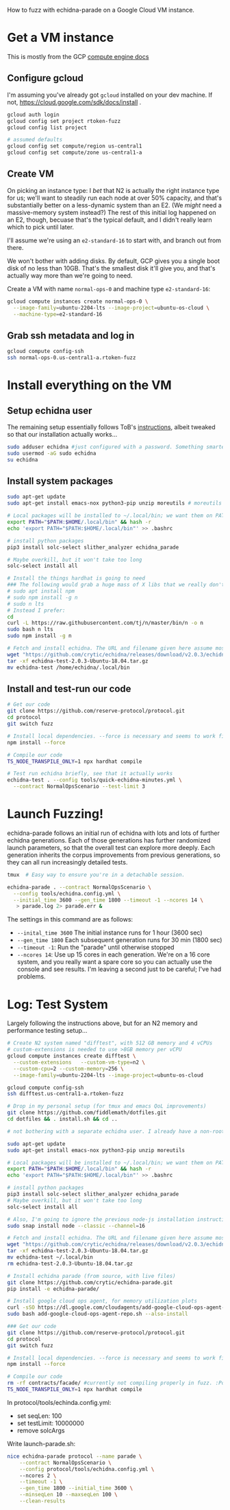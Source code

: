 

How to fuzz with echidna-parade on a Google Cloud VM instance.

# Get a VM instance

This is mostly from the GCP [compute engine docs](https://cloud.google.com/compute/docs/instances/create-start-instance)

## Configure gcloud

I'm assuming you've already got `gcloud` installed on your dev machine. If not, https://cloud.google.com/sdk/docs/install .

``` bash
gcloud auth login
gcloud config set project rtoken-fuzz
gcloud config list project

# assumed defaults
gcloud config set compute/region us-central1 
gcloud config set compute/zone us-central1-a
```

## Create VM

On picking an instance type: I _bet_ that N2 is actually the right instance type for us; we'll want to steadily run each node at over 50% capacity, and that's substantially better on a less-dynamic system than an E2. (We _might_ need a massive-memory system instead?) The rest of this initial log happened on an E2, though, becuase that's the typical default, and I didn't really learn which to pick until later.

I'll assume we're using an `e2-standard-16` to start with, and branch out from there.

We won't bother with adding disks. By default, GCP gives you a single boot disk of no less than 10GB. That's the smallest disk it'll give you, and that's actually way more than we're going to need.

Create a VM with name `normal-ops-0` and machine type `e2-standard-16`:

```bash
gcloud compute instances create normal-ops-0 \
  --image-family=ubuntu-2204-lts --image-project=ubuntu-os-cloud \
  --machine-type=e2-standard-16 
```

## Grab ssh metadata and log in

```bash
gcloud compute config-ssh
ssh normal-ops-0.us-central1-a.rtoken-fuzz
```

# Install everything on the VM
## Setup echidna user

The remaining setup essentially follows ToB's [instructions](https://github.com/crytic/building-secure-contracts/blob/master/program-analysis/echidna/smart-contract-fuzzing-at-scale.md), albeit tweaked so that our installation actually works...


``` bash
sudo adduser echidna #just configured with a password. Something smarter is probably a good idea if we want to all login and play with these; for now it's in my pw manager under "Echidna User"
sudo usermod -aG sudo echidna
su echidna
```

## Install system packages

``` bash
sudo apt-get update
sudo apt-get install emacs-nox python3-pip unzip moreutils # moreutils gives us ts

# Local packages will be installed to ~/.local/bin; we want them on PATH.
export PATH="$PATH:$HOME/.local/bin" && hash -r
echo 'export PATH="$PATH:$HOME/.local/bin"' >> .bashrc

# install python packages
pip3 install solc-select slither_analyzer echidna_parade

# Maybe overkill, but it won't take too long
solc-select install all 

# Install the things hardhat is going to need
### The following would grab a huge mass of X libs that we really don't need.
# sudo apt install npm
# sudo npm install -g n
# sudo n lts
# Instead I prefer:
cd
curl -L https://raw.githubusercontent.com/tj/n/master/bin/n -o n
sudo bash n lts
sudo npm install -g n

# Fetch and install echidna. The URL and filename given here assume most recent release is v2.0.3; see https://github.com/crytic/echidna/releases/latest
wget "https://github.com/crytic/echidna/releases/download/v2.0.3/echidna-test-2.0.3-Ubuntu-18.04.tar.gz"
tar -xf echidna-test-2.0.3-Ubuntu-18.04.tar.gz
mv echidna-test /home/echidna/.local/bin
```

## Install and test-run our code

``` bash
# Get our code
git clone https://github.com/reserve-protocol/protocol.git
cd protocol
git switch fuzz

# Install local dependencies. --force is necessary and seems to work fine.
npm install --force 

# Compile our code
TS_NODE_TRANSPILE_ONLY=1 npx hardhat compile

# Test run echidna briefly, see that it actually works
echidna-test . --config tools/quick-echidna-minutes.yml \
  --contract NormalOpsScenario --test-limit 3
```

# Launch Fuzzing!

echidna-parade follows an initial run of echidna with lots and lots of further echidna generations. Each of those generations has further randomized launch parameters, so that the overall test can explore more deeply. Each generation inherits the corpus improvements from previous generations, so they can all run increasingly detailed tests.


``` bash
tmux  # Easy way to ensure you're in a detachable session.

echidna-parade . --contract NormalOpsScenario \
  --config tools/echidna.config.yml \
  --initial_time 3600 --gen_time 1800 --timeout -1 --ncores 14 \
   > parade.log 2> parade.err &
```

The settings in this command are as follows:

- `--inital_time 3600` The initial instance runs for 1 hour (3600 sec)
- `--gen_time 1800` Each subsequent generation runs for 30 min (1800 sec)
- `--timeout -1`: Run the "parade" until otherwise stopped
- `--ncores 14`: Use up 15 cores in each generation. We're on a 16 core system, and you really want a spare core so you can actually use the console and see results. I'm leaving a second just to be careful; I've had problems.

# Log: Test System

Largely following the instructions above, but for an N2 memory and performance testing setup...

```bash
# Create N2 system named "difftest", with 512 GB memory and 4 vCPUs
# custom-extensions is needed to use >8GB memory per vCPU
gcloud compute instances create difftest \
  --custom-extensions   --custom-vm-type=n2 \
  --custom-cpu=2 --custom-memory=256 \
  --image-family=ubuntu-2204-lts --image-project=ubuntu-os-cloud

gcloud compute config-ssh
ssh difftest.us-central1-a.rtoken-fuzz

# Drop in my personal setup (for tmux and emacs QoL improvements)
git clone https://github.com/fiddlemath/dotfiles.git
cd dotfiles && . install.sh && cd ..

# not bothering with a separate echidna user. I already have a non-root user, and I don't expect to share this setup with anyone, so the extra login step is just a nuisance.

sudo apt-get update
sudo apt-get install emacs-nox python3-pip unzip moreutils

# Local packages will be installed to ~/.local/bin; we want them on PATH.
export PATH="$PATH:$HOME/.local/bin" && hash -r
echo 'export PATH="$PATH:$HOME/.local/bin"' >> .bashrc

# install python packages
pip3 install solc-select slither_analyzer echidna_parade 
# Maybe overkill, but it won't take too long
solc-select install all 

# Also, I'm going to ignore the previous node-js installation instructions, as they lead to (a) installing X11 and (b) getting outdated versions of everything. Instead, per the instructions here (https://github.com/nodejs/snap), I will try the nodejs snap.
sudo snap install node --classic --channel=16

# Fetch and install echidna. The URL and filename given here assume most recent release is v2.0.3; see https://github.com/crytic/echidna/releases/latest
wget "https://github.com/crytic/echidna/releases/download/v2.0.3/echidna-test-2.0.3-Ubuntu-18.04.tar.gz"
tar -xf echidna-test-2.0.3-Ubuntu-18.04.tar.gz
mv echidna-test ~/.local/bin
rm echidna-test-2.0.3-Ubuntu-18.04.tar.gz

# Install echidna parade (from source, with live files)
git clone https://github.com/crytic/echidna-parade.git
pip install -e echidna-parade/

# Install google cloud ops agent, for memory utilization plots
curl -sSO https://dl.google.com/cloudagents/add-google-cloud-ops-agent-repo.sh
sudo bash add-google-cloud-ops-agent-repo.sh --also-install

### Get our code
git clone https://github.com/reserve-protocol/protocol.git
cd protocol
git switch fuzz

# Install local dependencies. --force is necessary and seems to work fine.
npm install --force 

# Compile our code
rm -rf contracts/facade/ #currently not compiling properly in fuzz. :Po
TS_NODE_TRANSPILE_ONLY=1 npx hardhat compile

```

In protocol/tools/echinda.config.yml:

- set seqLen: 100
- set testLimit: 10000000
- remove solcArgs

Write launch-parade.sh:

``` bash
nice echidna-parade protocol --name parade \
    --contract NormalOpsScenario \
    --config protocol/tools/echidna.config.yml \ 
    --ncores 2 \
    --timeout -1 \
    --gen_time 1800 --initial_time 3600 \
    --minseqLen 10 --maxseqLen 100 \
    --clean-results
```

